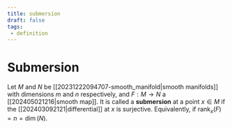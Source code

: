 ```yaml
---
title: submersion
draft: false
tags:
 - definition
---
```

# Submersion
Let $M$ and $N$ be [[20231222094707-smooth_manifold|smooth manifolds]] with dimensions $m$ and $n$ respectively, and $F:M \to N$ a [[202405021216|smooth map]]. 
It is called a **submersion** at a point $x \in M$ if the [[202403092121|differential]] at $x$ is surjective.
Equivalently, if $\text{rank}_x(F) = n = \dim(N)$. 
